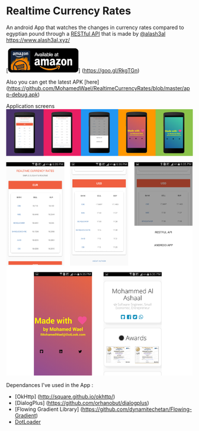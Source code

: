 # Realtime Currency Rates
An android App that watches the changes in currency rates compared to egyptian pound through a [RESTful API](https://api.curates.club/) that is made by [@alash3al](https://github.com/alash3al) https://www.alash3al.xyz/

[![amazon padge](https://github.com/MohamedWael/RealtimeCurrencyRates/blob/master/amazon-underground-app-us-black.jpg)] (https://goo.gl/RkgTGn)

Also you can get the latest APK [here] (https://github.com/MohamedWael/RealtimeCurrencyRates/blob/master/app-debug.apk)

Application screens
![screens](https://github.com/MohamedWael/RealtimeCurrencyRates/raw/master/currency%20rates%20screens/currency%20rates%20-%20Copy.png)

![screens](https://github.com/MohamedWael/RealtimeCurrencyRates/blob/master/screens%20of%20the%20application.png)

Dependances I've used in the App :
* [OkHttp] (http://square.github.io/okhttp/)
* [DialogPlus] (https://github.com/orhanobut/dialogplus)
* [Flowing Gradient Library] (https://github.com/dynamitechetan/Flowing-Gradient)
* [DotLoader](https://github.com/bhargavms/DotLoader)
